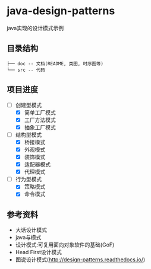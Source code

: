 # java-design-patterns

java实现的设计模式示例

## 目录结构

```
├── doc -- 文档(README, 类图, 时序图等)  
└── src -- 代码
```

## 项目进度

- [ ] 创建型模式
  - [x] 简单工厂模式
  - [x] 工厂方法模式
  - [x] 抽象工厂模式
- [ ] 结构型模式
  - [x] 桥接模式
  - [x] 外观模式
  - [x] 装饰模式
  - [x] 适配器模式
  - [x] 代理模式
- [ ] 行为型模式
  - [x] 策略模式
  - [x] 命令模式

## 参考资料

- 大话设计模式
- java与模式
- 设计模式:可复用面向对象软件的基础(GoF)
- Head First设计模式
- 图说设计模式(http://design-patterns.readthedocs.io/)